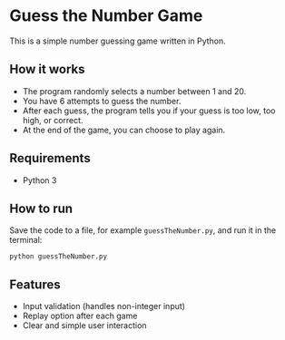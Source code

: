 # Guess the Number Game

This is a simple number guessing game written in Python.

## How it works

- The program randomly selects a number between 1 and 20.
- You have 6 attempts to guess the number.
- After each guess, the program tells you if your guess is too low, too high, or correct.
- At the end of the game, you can choose to play again.

## Requirements

- Python 3

## How to run

Save the code to a file, for example `guessTheNumber.py`, and run it in the terminal:

```
python guessTheNumber.py
```

## Features

- Input validation (handles non-integer input)
- Replay option after each game
- Clear and simple user interaction
